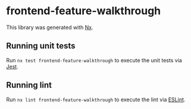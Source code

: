 # frontend-feature-walkthrough

This library was generated with [Nx](https://nx.dev).

## Running unit tests

Run `nx test frontend-feature-walkthrough` to execute the unit tests via [Jest](https://jestjs.io).

## Running lint

Run `nx lint frontend-feature-walkthrough` to execute the lint via [ESLint](https://eslint.org/).
